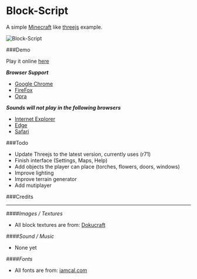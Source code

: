 # **Block-Script**

A simple [Minecraft](https://minecraft.net/) like [threejs](http://threejs.org) example.

![Block-Script](http://rdfriedl.github.io/img/games/block-script/block-script3.png)


###Demo

Play it online [here](http://rdfriedl.github.io/block-script/)

***Browser Support***

 - [Google Chrome](https://www.google.com/chrome)
 - [FireFox](https://www.mozilla.org/en-US/firefox/new)
 - [Opra](http://www.opera.com)

***Sounds will not play in the following browsers***

 - [Internet Explorer](http://windows.microsoft.com/en-us/internet-explorer)
 - [Edge](http://www.microsoft.com/en-us/windows/microsoft-edge)
 - [Safari](http://www.apple.com/safari)


###Todo
 - Update Threejs to the latest version, currently uses (r71)
 - Finish interface (Settings, Maps, Help)
 - Add objects the player can place (torches, flowers, doors, windows)
 - Improve lighting
 - Improve terrain generator
 - Add mutiplayer


###Credits

----------
####*Images / Textures*

 - All block textures are from: [Dokucraft](http://dokucraft.co.uk/)

####*Sound / Music*

 - None yet

####*Fonts*

 - All fonts are from: [iamcal.com](http://www.iamcal.com/misc/fonts)